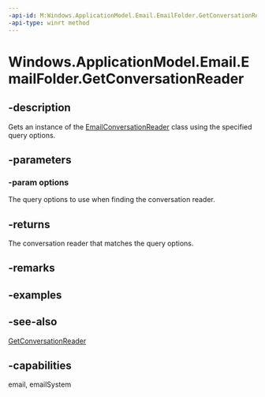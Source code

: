```yaml
---
-api-id: M:Windows.ApplicationModel.Email.EmailFolder.GetConversationReader(Windows.ApplicationModel.Email.EmailQueryOptions)
-api-type: winrt method
---
```


<!-- Method syntax
public Windows.ApplicationModel.Email.EmailConversationReader GetConversationReader(Windows.ApplicationModel.Email.EmailQueryOptions options)
-->

# Windows.ApplicationModel.Email.EmailFolder.GetConversationReader

## -description
Gets an instance of the [EmailConversationReader](emailconversationreader.md) class using the specified query options.

## -parameters
### -param options
The query options to use when finding the conversation reader.

## -returns
The conversation reader that matches the query options.

## -remarks

## -examples

## -see-also
[GetConversationReader](emailfolder_getconversationreader_388570943.md)
## -capabilities
email, emailSystem
